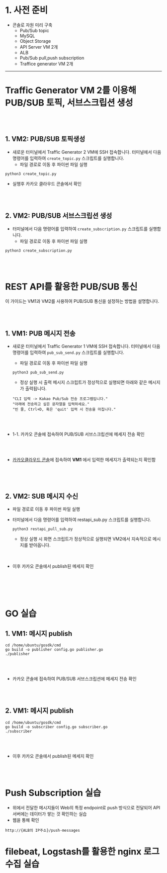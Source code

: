 # 1. 사전 준비
- 콘솔로 자원 미리 구축
  - Pub/Sub topic
  - MySQL
  - Object Storage
  - API Server VM 2개
  - ALB
  - Pub/Sub pull,push subscription
  - Traffice generator VM 2개

---

# Traffic Generator VM 2를 이용해 PUB/SUB 토픽, 서브스크립션 생성

  </br>
  </br>

  ## 1. VM2: PUB/SUB 토픽생성 

- 새로운 터미널에서 Traffic Generator 2 VM에 SSH 접속합니다.
  터미널에서 다음 명령어를 입력하여 `create_topic.py` 스크립트를 실행합니다.
  - 파일 경로로 이동 후 파이썬 파일 실행

```
python3 create_topic.py
```

- 실행후 카카오 클라우드 콘솔에서 확인

</br>
</br>
  
## 2. VM2: PUB/SUB 서브스크립션 생성 

- 터미널에서 다음 명령어를 입력하여 `create_subscription.py` 스크립트를 실행합니다.
  - 파일 경로로 이동 후 파이썬 파일 실행

```
python3 create_subscription.py
```

  </br>
  </br>

  
# REST API를 활용한 PUB/SUB 통신

이 가이드는 VM1과 VM2를 사용하여 PUB/SUB 통신을 설정하는 방법을 설명합니다.

</br>
</br>

## 1. VM1: PUB 메시지 전송

- 새로운 터미널에서 Traffic Generator 1 VM에 SSH 접속합니다.
  터미널에서 다음 명령어를 입력하여 `pub_sub_send.py` 스크립트를 실행합니다.
  - 파일 경로로 이동 후 파이썬 파일 실행

  ```
  python3 pub_sub_send.py
  ```
  
  - 정상 실행 시 출력 메시지
  스크립트가 정상적으로 실행되면 아래와 같은 메시지가 출력됩니다.
  ```
  "CLI 입력 -> Kakao Pub/Sub 전송 프로그램입니다."
  "아래에 전송하고 싶은 문자열을 입력하세요."
  "빈 줄, Ctrl+D, 혹은 'quit' 입력 시 전송을 마칩니다."
  ```
  </br>
  </br>
  
- 1-1. 카카오 콘솔에 접속하여 PUB/SUB 서브스크립션에 메세지 전송 확인
</br>
  </br>
  
 - [카카오클라우드 콘솔](https://console.kakaocloud.com/)에 접속하여 **VM1** 에서 입력한 메세지가 출력되는지 확인함
   
   </br>
  </br>
  
## 2. VM2: SUB 메시지 수신
- 파일 경로로 이동 후 파이썬 파일 실행
- 터미널에서 다음 명령어를 입력하여 restapi_sub.py 스크립트를 실행합니다.

  ```
  python3 restapi_pull_sub.py
  ```
  
  - 정상 실행 시 화면
  스크립트가 정상적으로 실행되면 VM2에서 지속적으로 메시지를 받아옵니다.

  </br>
  </br>

  
- 이후 카카오 콘솔에서 publish된 메세지 확인


</br>
  </br>
  </br>
  </br>

# GO 실습

## 1. VM1: 메시지 publish
  
```
cd /home/ubuntu/gosdk/cmd
go build -o publisher config.go publisher.go
./publisher
```

</br>
</br>
  
- 카카오 콘솔에 접속하여 PUB/SUB 서브스크립션에 메세지 전송 확인
</br>
</br>

## 2. VM1: 메시지 publish

```
cd /home/ubuntu/gosdk/cmd
go build -o subscriber config.go subscriber.go
./subscriber
```
</br>
</br>
   
- 이후 카카오 콘솔에서 publish된 메세지 확인

</br>
</br>
  
# Push Subscription 실습
- 위에서 전달한 메시지들이 Web의 특정 endpoint로 push 방식으로 전달되어 API 서버에는 데이터가 쌓는 것 확인하는 실습
- 웹을 통해 확인
```
http://{ALB의 IP주소}/push-messages
```

# filebeat, Logstash를 활용한 nginx 로그 수집 실습
